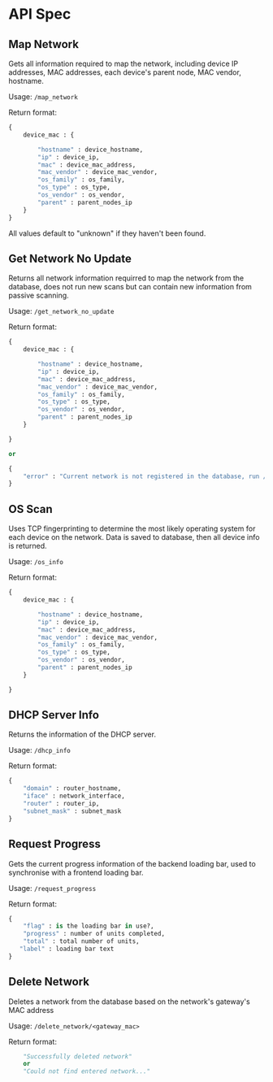 # API Spec #

## Map Network ##

Gets all information required to map the network, including device IP addresses, MAC addresses, each device's parent node, MAC vendor, hostname.

Usage: ```/map_network```

Return format:
```python
{
    device_mac : {

        "hostname" : device_hostname,
        "ip" : device_ip,
        "mac" : device_mac_address,
        "mac_vendor" : device_mac_vendor,
        "os_family" : os_family,
        "os_type" : os_type,
        "os_vendor" : os_vendor,
        "parent" : parent_nodes_ip
    }
}
```
All values default to "unknown" if they haven't been found.

## Get Network No Update ##

Returns all network information requirred to map the network from the database, does not run new scans but can contain new information from passive scanning.

Usage: ```/get_network_no_update```

Return format:
```python
{
    device_mac : {

        "hostname" : device_hostname,
        "ip" : device_ip,
        "mac" : device_mac_address,
        "mac_vendor" : device_mac_vendor,
        "os_family" : os_family,
        "os_type" : os_type,
        "os_vendor" : os_vendor,
        "parent" : parent_nodes_ip
    }

}

or

{
    "error" : "Current network is not registered in the database, run /map_network to add this network to the database."
}
```

## OS Scan ##

Uses TCP fingerprinting to determine the most likely operating system for each device on the network.
Data is saved to database, then all device info is returned.

Usage: ```/os_info```

Return format:
```python
{
    device_mac : {

        "hostname" : device_hostname,
        "ip" : device_ip,
        "mac" : device_mac_address,
        "mac_vendor" : device_mac_vendor,
        "os_family" : os_family,
        "os_type" : os_type,
        "os_vendor" : os_vendor,
        "parent" : parent_nodes_ip
    }

}
```

## DHCP Server Info ##

Returns the information of the DHCP server.

Usage: ```/dhcp_info```

Return format:
```python
{
    "domain" : router_hostname,
    "iface" : network_interface,
    "router" : router_ip,
    "subnet_mask" : subnet_mask
}
```

## Request Progress ##

Gets the current progress information of the backend loading bar, used to synchronise with a frontend loading bar.

Usage: ```/request_progress```

Return format:
```python
{
    "flag" : is the loading bar in use?,
    "progress" : number of units completed,
    "total" : total number of units,
   "label" : loading bar text
}
```

## Delete Network ##

Deletes a network from the database based on the network's gateway's MAC address

Usage: ```/delete_network/<gateway_mac>```

Return format:
```python
    "Successfully deleted network"
    or
    "Could not find entered network..."
```